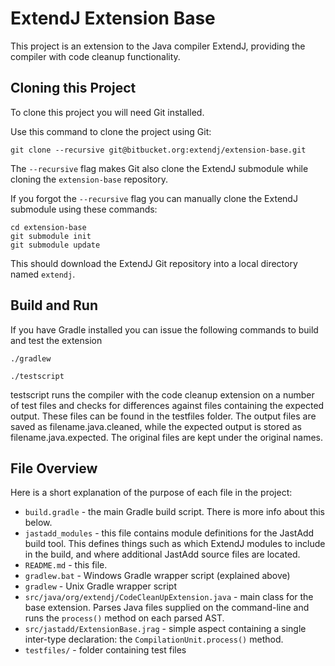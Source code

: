 ExtendJ Extension Base
======================

This project is an extension to the Java compiler ExtendJ, providing the compiler with
code cleanup functionality.

Cloning this Project
--------------------

To clone this project you will need Git installed.

Use this command to clone the project using Git:

    git clone --recursive git@bitbucket.org:extendj/extension-base.git

The `--recursive` flag makes Git also clone the ExtendJ submodule while cloning
the `extension-base` repository.

If you forgot the `--recursive` flag you can manually clone the ExtendJ
submodule using these commands:

    cd extension-base
    git submodule init
    git submodule update

This should download the ExtendJ Git repository into a local directory named
`extendj`.

Build and Run
-------------

If you have Gradle installed you can issue the following commands to
build and test the extension

    ./gradlew

    ./testscript

testscript runs the compiler with the code cleanup extension on a number of test files
and checks for differences against files containing the expected output. These files can
be found in the testfiles folder. The output files are saved as filename.java.cleaned, while
the expected output is stored as filename.java.expected. The original files are kept under the original
names.



File Overview
-------------

Here is a short explanation of the purpose of each file in the project:

* `build.gradle` - the main Gradle build script. There is more info about this below.
*  `jastadd_modules` - this file contains module definitions for the JastAdd build tool. This
  defines things such as which ExtendJ modules to include in the build, and where
additional JastAdd source files are located.
* `README.md` - this file.
* `gradlew.bat` - Windows Gradle wrapper script (explained above)
* `gradlew` - Unix Gradle wrapper script
* `src/java/org/extendj/CodeCleanUpExtension.java` - main class for the base extension. Parses
  Java files supplied on the command-line and runs the `process()` method on each parsed AST.
* `src/jastadd/ExtensionBase.jrag` - simple aspect containing a single inter-type declaration:
  the `CompilationUnit.process()` method.
* `testfiles/` - folder containing test files
